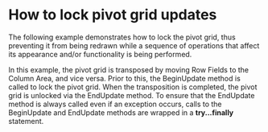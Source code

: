 # How to lock pivot grid updates


<p>The following example demonstrates how to lock the pivot grid, thus preventing it from being redrawn while a sequence of operations that affect its appearance and/or functionality is being performed.</p><p>In this example, the pivot grid is transposed by moving Row Fields to the Column Area, and vice versa. Prior to this, the BeginUpdate method is called to lock the pivot grid. When the transposition is completed, the pivot grid is unlocked via the EndUpdate method. To ensure that the EndUpdate method is always called even if an exception occurs, calls to the BeginUpdate and EndUpdate methods are wrapped in a <strong>try...finally</strong> statement.</p><p></p>

<br/>


